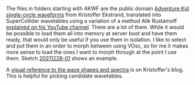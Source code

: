 The files in folders starting with AKWF are the public domain [Adventure Kid single-cycle waveforms](https://www.adventurekid.se/akrt/waveforms/adventure-kid-waveforms/) from Kristoffer Ekstrand, translated into SuperCollider wavetables using a variation of a method Alik Rustamoff [explained on his YouTube channel](https://www.youtube.com/watch?v=S9fmNHgUKzc&list=PLXCUkMwOEWQtB-leHHSexTizzcACdozp9&index=5). There are a lot of them. While it would be possible to load them all into memory at server boot and have them ready, that would only be useful if you use them in isolation. I like to select and put them in an order to morph between using VOsc, so for me it makes more sense to load the ones I want to morph through at the point I use them. Sketch [20211228-01](../sketches/20211228-01.scd) shows an example.

A [visual reference to the wave shapes and spectra](https://www.adventurekid.se/AKRTfiles/AKWF/view/waveforms_index.html) is on Kristoffer's blog. This is helpful for picking candidate wavetables.
